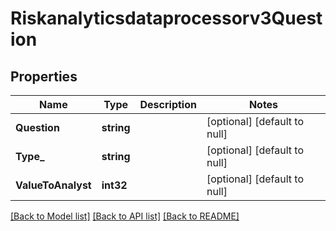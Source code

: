 # Riskanalyticsdataprocessorv3Question

## Properties
Name | Type | Description | Notes
------------ | ------------- | ------------- | -------------
**Question** | **string** |  | [optional] [default to null]
**Type_** | **string** |  | [optional] [default to null]
**ValueToAnalyst** | **int32** |  | [optional] [default to null]

[[Back to Model list]](../README.md#documentation-for-models) [[Back to API list]](../README.md#documentation-for-api-endpoints) [[Back to README]](../README.md)


